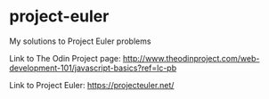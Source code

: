 # project-euler
My solutions to Project Euler problems

Link to The Odin Project page: http://www.theodinproject.com/web-development-101/javascript-basics?ref=lc-pb

Link to Project Euler: https://projecteuler.net/
